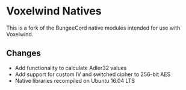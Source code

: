 # Voxelwind Natives

This is a fork of the BungeeCord native modules intended for use with Voxelwind.

## Changes

* Add functionality to calculate Adler32 values
* Add support for custom IV and switched cipher to 256-bit AES
* Native libraries recompiled on Ubuntu 16.04 LTS